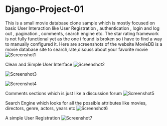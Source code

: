 # Django-Project-01
This is a small movie database clone sample which is mostly focused on basic User Interaction like 
User Registration , authentication , login and log out , pagination , comments, search engine etc.
The star rating framework is not fully functional yet as the one i found is broken so i have to find 
a way to manually configured it.
Here are screenshots of the website
MovieDB is a movie database site to search,rate,discuss about your favorite movie
![Screenshot1](http://i.imgur.com/r6wgyi4.jpg)

Clean and Simple User Interface
![Screenshot2](http://i.imgur.com/Y9iSUKD.jpg)

![Screenshot3](http://i.imgur.com/fK7l427.jpg)

![Screenshot4](http://i.imgur.com/GzFF20s.jpg)

Comments sections which is just like a discussion forum
![Screenshot5](http://i.imgur.com/BmwoXUj.jpg)

Search Engine which looks for all the possible attributes like movies, directors, genre, actors, years etc
![Screenshot6](http://i.imgur.com/wecZVs7.jpg)

A simple User Registration 
![Screenshot7](http://i.imgur.com/mRWpzZx.jpg)
